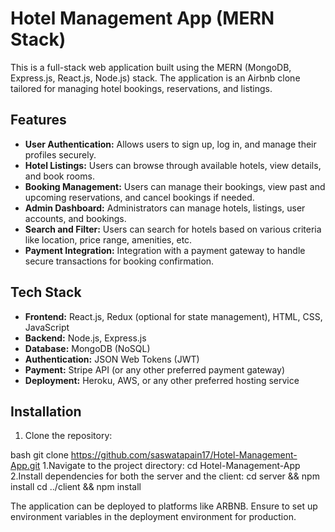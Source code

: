 # Hotel Management App (MERN Stack)

This is a full-stack web application built using the MERN (MongoDB, Express.js, React.js, Node.js) stack. The application is an Airbnb clone tailored for managing hotel bookings, reservations, and listings.

## Features

- **User Authentication:** Allows users to sign up, log in, and manage their profiles securely.
- **Hotel Listings:** Users can browse through available hotels, view details, and book rooms.
- **Booking Management:** Users can manage their bookings, view past and upcoming reservations, and cancel bookings if needed.
- **Admin Dashboard:** Administrators can manage hotels, listings, user accounts, and bookings.
- **Search and Filter:** Users can search for hotels based on various criteria like location, price range, amenities, etc.
- **Payment Integration:** Integration with a payment gateway to handle secure transactions for booking confirmation.

## Tech Stack

- **Frontend:** React.js, Redux (optional for state management), HTML, CSS, JavaScript
- **Backend:** Node.js, Express.js
- **Database:** MongoDB (NoSQL)
- **Authentication:** JSON Web Tokens (JWT)
- **Payment:** Stripe API (or any other preferred payment gateway)
- **Deployment:** Heroku, AWS, or any other preferred hosting service

## Installation

1. Clone the repository:

bash
git clone https://github.com/saswatapain17/Hotel-Management-App.git
1.Navigate to the project directory:
cd Hotel-Management-App
2.Install dependencies for both the server and the client:
cd server && npm install
cd ../client && npm install

The application can be deployed to platforms like ARBNB.
Ensure to set up environment variables in the deployment environment for production.

